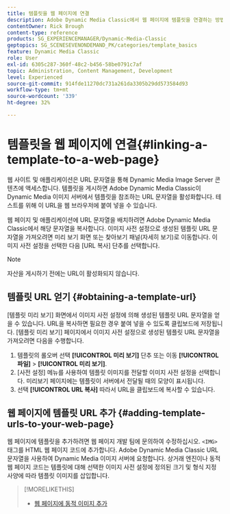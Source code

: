 ```yaml
---
title: 템플릿을 웹 페이지에 연결
description: Adobe Dynamic Media Classic에서 웹 페이지에 템플릿을 연결하는 방법을 알아봅니다.
contentOwner: Rick Brough
content-type: reference
products: SG_EXPERIENCEMANAGER/Dynamic-Media-Classic
geptopics: SG_SCENESEVENONDEMAND_PK/categories/template_basics
feature: Dynamic Media Classic
role: User
exl-id: 6305c287-360f-48c2-b456-58be0791c7af
topic: Administration, Content Management, Development
level: Experienced
source-git-commit: 914fde11270dc731a261da3305b29dd573584d93
workflow-type: tm+mt
source-wordcount: '339'
ht-degree: 32%

---
```


# 템플릿을 웹 페이지에 연결{#linking-a-template-to-a-web-page}

웹 사이트 및 애플리케이션은 URL 문자열을 통해 Dynamic Media Image Server 콘텐츠에 액세스합니다. 템플릿을 게시하면 Adobe Dynamic Media Classic이 Dynamic Media 이미지 서버에서 템플릿을 참조하는 URL 문자열을 활성화합니다. 테스트를 위해 이 URL을 웹 브라우저에 붙여 넣을 수 있습니다.

웹 페이지 및 애플리케이션에 URL 문자열을 배치하려면 Adobe Dynamic Media Classic에서 해당 문자열을 복사합니다. 이미지 사전 설정으로 생성된 템플릿 URL 문자열을 가져오려면 미리 보기 화면 또는 찾아보기 패널(자세히 보기)로 이동합니다. 이미지 사전 설정을 선택한 다음 [URL 복사] 단추를 선택합니다.

>[!NOTE]
>
>자산을 게시하기 전에는 URL이 활성화되지 않습니다.

## 템플릿 URL 얻기 {#obtaining-a-template-url}

[템플릿 미리 보기] 화면에서 이미지 사전 설정에 의해 생성된 템플릿 URL 문자열을 얻을 수 있습니다. URL을 복사하면 필요한 경우 붙여 넣을 수 있도록 클립보드에 저장됩니다. [템플릿 미리 보기] 페이지에서 이미지 사전 설정으로 생성된 템플릿 URL 문자열을 가져오려면 다음을 수행합니다.

1. 템플릿의 롤오버 선택 **[!UICONTROL 미리 보기]** 단추 또는 이동 **[!UICONTROL 파일]** > **[!UICONTROL 미리 보기]**.
1. [사전 설정] 메뉴를 사용하여 템플릿 이미지를 전달할 이미지 사전 설정을 선택합니다. 미리보기 페이지에는 템플릿이 서버에서 전달될 때의 모양이 표시됩니다.
1. 선택 **[!UICONTROL URL 복사]** 따라서 URL을 클립보드에 복사할 수 있습니다.

## 웹 페이지에 템플릿 URL 추가 {#adding-template-urls-to-your-web-page}

웹 페이지에 템플릿을 추가하려면 웹 페이지 개발 팀에 문의하여 수정하십시오. `<IMG>` 태그를 HTML 웹 페이지 코드에 추가합니다. Adobe Dynamic Media Classic URL 문자열을 사용하여 Dynamic Media 이미지 서버에 요청합니다. 상거래 엔진이나 동적 웹 페이지 코드는 템플릿에 대해 선택한 이미지 사전 설정에 정의된 크기 및 형식 지정 사양에 따라 템플릿 이미지를 삽입합니다.

>[!MORELIKETHIS]
>
>* [웹 페이지에 동적 이미지 추가](linking-urls-web-application.md#adding_dynamic_images_to_your_web_page)
